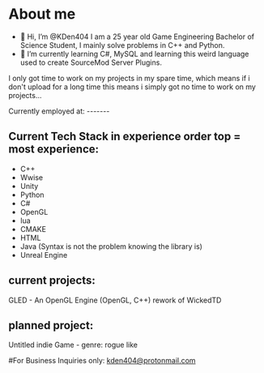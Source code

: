 # About me
- 👋 Hi, I’m @KDen404
I am a 25 year old Game Engineering Bachelor of Science Student, I mainly solve problems in C++ and Python.
- 🌱 I’m currently learning C#, MySQL and learning this weird language used to create SourceMod Server Plugins.

I only got time to work on my projects in my spare time, which means if i don't upload for a long time this means i simply got no time to work on my projects...

Currently employed at: -------

## Current Tech Stack in experience order top = most experience:
- C++
- Wwise
- Unity
- Python
- C#
- OpenGL
- lua
- CMAKE
- HTML
- Java (Syntax is not the problem knowing the library is)
- Unreal Engine





## current projects:
GLED - An OpenGL Engine (OpenGL, C++)
rework of WickedTD

## planned project:
Untitled indie Game - genre: rogue like



#For Business Inquiries only: kden404@protonmail.com

<!---
KDen404/KDen404 is a ✨ special ✨ repository because its `README.md` (this file) appears on your GitHub profile.
You can click the Preview link to take a look at your changes.
--->
